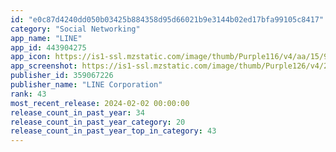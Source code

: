 ```yaml
---
id: "e0c87d4240dd050b03425b884358d95d66021b9e3144b02ed17bfa99105c8417"
category: "Social Networking"
app_name: "LINE"
app_id: 443904275
app_icon: https://is1-ssl.mzstatic.com/image/thumb/Purple116/v4/aa/15/91/aa159194-4da2-9612-b132-00fd5f4fcce8/AppIcon-0-0-1x_U007emarketing-0-5-0-0-sRGB-85-220.png/1024x1024bb.png
app_screenshot: https://is1-ssl.mzstatic.com/image/thumb/Purple126/v4/22/ba/8f/22ba8ff6-78dc-0d9e-b806-e0ff8c344841/374ac154-d1f4-44d2-af43-ad4f7bb117f8_Chat_01_6.5_EN.png/1242x2688bb.png
publisher_id: 359067226
publisher_name: "LINE Corporation"
rank: 43
most_recent_release: 2024-02-02 00:00:00
release_count_in_past_year: 34
release_count_in_past_year_category: 20
release_count_in_past_year_top_in_category: 43
---
```

